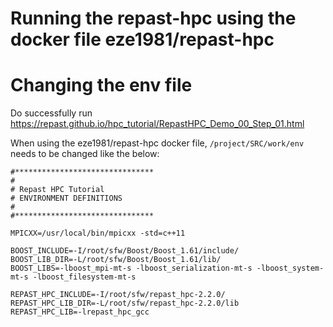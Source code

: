 # Running the repast-hpc using the docker file eze1981/repast-hpc

# Changing the env file
Do successfully run https://repast.github.io/hpc_tutorial/RepastHPC_Demo_00_Step_01.html

When using the eze1981/repast-hpc docker file, ```/project/SRC/work/env``` needs to be changed like the below:

```
#*******************************
#
# Repast HPC Tutorial
# ENVIRONMENT DEFINITIONS
#
#*******************************

MPICXX=/usr/local/bin/mpicxx -std=c++11

BOOST_INCLUDE=-I/root/sfw/Boost/Boost_1.61/include/
BOOST_LIB_DIR=-L/root/sfw/Boost/Boost_1.61/lib/
BOOST_LIBS=-lboost_mpi-mt-s -lboost_serialization-mt-s -lboost_system-mt-s -lboost_filesystem-mt-s

REPAST_HPC_INCLUDE=-I/root/sfw/repast_hpc-2.2.0/
REPAST_HPC_LIB_DIR=-L/root/sfw/repast_hpc-2.2.0/lib
REPAST_HPC_LIB=-lrepast_hpc_gcc
```


